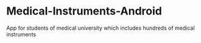 # Medical-Instruments-Android
App for students of medical university which includes hundreds of medical instruments
